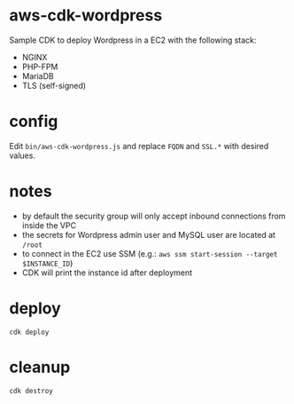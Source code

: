 # aws-cdk-wordpress

Sample CDK to deploy Wordpress in a EC2 with the following stack:
- NGINX
- PHP-FPM
- MariaDB
- TLS (self-signed)

# config
Edit `bin/aws-cdk-wordpress.js` and replace `FQDN` and `SSL.*` with desired values.

# notes
* by default the security group will only accept inbound connections from inside the VPC
* the secrets for Wordpress admin user and MySQL user are located at `/root`
* to connect in the EC2 use SSM (e.g.: `aws ssm start-session --target $INSTANCE_ID`)
* CDK will print the instance id after deployment

# deploy
```cdk deploy```

# cleanup
```cdk destroy```

